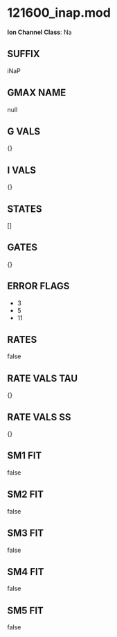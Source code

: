 # 121600_inap.mod

**Ion Channel Class**: Na

## SUFFIX

iNaP

## GMAX NAME

null

## G VALS

{}

## I VALS

{}

## STATES

[]

## GATES

{}

## ERROR FLAGS

- 3
- 5
- 11

## RATES

false

## RATE VALS TAU

{}

## RATE VALS SS

{}

## SM1 FIT

false

## SM2 FIT

false

## SM3 FIT

false

## SM4 FIT

false

## SM5 FIT

false
